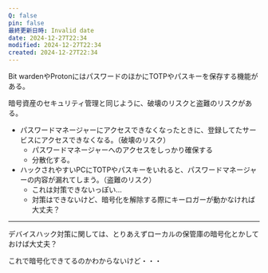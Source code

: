 ```yaml
---
Q: false
pin: false
最終更新日時: Invalid date
date: 2024-12-27T22:34
modified: 2024-12-27T22:34
created: 2024-12-27T22:34
---
```

Bit wardenやProtonにはパスワードのほかにTOTPやパスキーを保存する機能がある。

  

暗号資産のセキュリティ管理と同じように、破壊のリスクと盗難のリスクがある。

- パスワードマネージャーにアクセスできなくなったときに、登録してたサービスにアクセスできなくなる。（破壊のリスク）
    - パスワードマネージャーへのアクセスをしっかり確保する
    - 分散化する。
- ハックされやすいPCにTOTPやパスキーをいれると、パスワードマネージャーの内容が漏れてしまう。（盗難のリスク）
    - これは対策できないっぽい…
    - 対策はできないけど、暗号化を解除する際にキーロガーが動かなければ大丈夫？

  

  

---

デバイスハック対策に関しては、とりあえずローカルの保管庫の暗号化とかしておけば大丈夫？

これで暗号化できてるのかわからないけど・・・